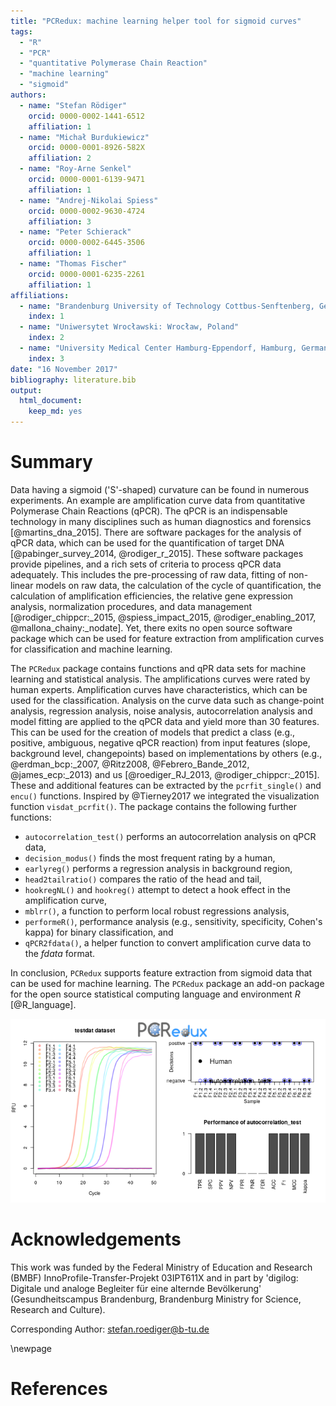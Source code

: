 ```yaml
---
title: "PCRedux: machine learning helper tool for sigmoid curves"
tags:
  - "R"
  - "PCR"
  - "quantitative Polymerase Chain Reaction"
  - "machine learning"
  - "sigmoid"
authors:
  - name: "Stefan Rödiger"
    orcid: 0000-0002-1441-6512
    affiliation: 1
  - name: "Michał Burdukiewicz"
    orcid: 0000-0001-8926-582X
    affiliation: 2
  - name: "Roy-Arne Senkel"
    orcid: 0000-0001-6139-9471
    affiliation: 1
  - name: "Andrej-Nikolai Spiess"
    orcid: 0000-0002-9630-4724
    affiliation: 3
  - name: "Peter Schierack"
    orcid: 0000-0002-6445-3506
    affiliation: 1
  - name: "Thomas Fischer"
    orcid: 0000-0001-6235-2261
    affiliation: 1
affiliations:
  - name: "Brandenburg University of Technology Cottbus-Senftenberg, Germany"
    index: 1
  - name: "Uniwersytet Wrocławski: Wrocław, Poland"
    index: 2
  - name: "University Medical Center Hamburg-Eppendorf, Hamburg, Germany"
    index: 3
date: "16 November 2017"
bibliography: literature.bib
output:
  html_document:
    keep_md: yes
---
```


# Summary

Data having a sigmoid ('S'-shaped) curvature can be found in numerous 
experiments. An example are amplification curve data from quantitative 
Polymerase Chain Reactions (qPCR). The qPCR is an indispensable technology in 
many disciplines such as human diagnostics and forensics [@martins_dna_2015]. 
There are software packages for the analysis of qPCR data, which can be used for 
the quantification of target DNA [@pabinger_survey_2014, @rodiger_r_2015]. These 
software packages provide pipelines, and a rich sets of criteria to process qPCR 
data adequately. This includes the pre-processing of raw data, fitting of 
non-linear models on raw data, the calculation of the cycle of quantification, 
the calculation of amplification efficiencies, the relative gene expression 
analysis, normalization procedures, and data management [@rodiger_chippcr:_2015, 
@spiess_impact_2015, @rodiger_enabling_2017, @mallona_chainy:_nodate]. Yet, 
there exits no open source software package which can be used for feature 
extraction from amplification curves for  classification and machine learning.

The `PCRedux` package contains functions and qPR data sets for machine learning 
and statistical analysis. The  amplifications curves were rated by human 
experts. Amplification curves have characteristics, which can be used for the 
classification. Analysis on the curve data such as change-point analysis, 
regression analysis, noise analysis, autocorrelation analysis and model fitting 
are applied to the qPCR data and yield more than 30 features. This can be used 
for the creation of models that predict a class (e.g., positive, ambiguous, 
negative qPCR reaction) from input features (slope, background level, 
changepoints) based on implementations by others (e.g., @erdman_bcp:_2007, 
@Ritz2008, @Febrero_Bande_2012, @james_ecp:_2013) and us [@roediger_RJ_2013, 
@rodiger_chippcr:_2015].  These and additional features can be extracted by the 
`pcrfit_single()` and `encu()` functions. Inspired by @Tierney2017 we integrated 
the visualization function `visdat_pcrfit()`. The package contains the following 
further functions:

- `autocorrelation_test()` performs an autocorrelation analysis on qPCR data,
- `decision_modus()` finds the most frequent rating by a human,
- `earlyreg()` performs a regression analysis in background region,
- `head2tailratio()` compares the ratio of the head and tail,
- `hookregNL()` and `hookreg()` attempt to detect a hook effect in the amplification curve,
- `mblrr()`, a function to perform local robust regressions analysis,
- `performeR()`, performance analysis (e.g., sensitivity, specificity, Cohen's kappa) for binary classification, and
- `qPCR2fdata()`, a helper function to convert amplification curve data to the *fdata* format.


In conclusion, `PCRedux` supports feature extraction from sigmoid data that can 
be used for machine learning. The `PCRedux` package an add-on package for the 
open source statistical computing language and environment *R* [@R_language].

![](fig1.png)<!-- -->

# Acknowledgements
This work was funded by the Federal Ministry of Education and Research
(BMBF) InnoProfile-Transfer-Projekt 03IPT611X and in part by 'digilog: Digitale
und analoge Begleiter für eine alternde Bevölkerung' (Gesundheitscampus
Brandenburg, Brandenburg Ministry for Science, Research and Culture).

Corresponding Author: stefan.roediger@b-tu.de

\newpage

# References

